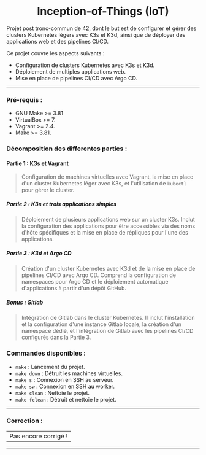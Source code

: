 <h1 align="center">Inception-of-Things (IoT)</h1>

Projet post tronc-commun de [42](https://42.fr/), dont le but est de configurer et gérer des clusters Kubernetes légers avec K3s et K3d, ainsi que de déployer des applications web et des pipelines CI/CD.

Ce projet couvre les aspects suivants :

- Configuration de clusters Kubernetes avec K3s et K3d.
- Déploiement de multiples applications web.
- Mise en place de pipelines CI/CD avec Argo CD.

---

### Pré-requis :

- GNU Make >= 3.81
- VirtualBox >= 7.
- Vagrant >= 2.4.
- Make >= 3.81.

### Décomposition des differentes parties :

#### Partie 1 : K3s et Vagrant
> Configuration de machines virtuelles avec Vagrant, la mise en place d'un cluster Kubernetes léger avec K3s, et l'utilisation de `kubectl` pour gérer le cluster.

##### Partie 2 : K3s et trois applications simples
> Déploiement de plusieurs applications web sur un cluster K3s. Inclut la configuration des applications pour être accessibles via des noms d'hôte spécifiques et la mise en place de répliques pour l'une des applications.

##### Partie 3 : K3d et Argo CD
> Création d'un cluster Kubernetes avec K3d et de la mise en place de pipelines CI/CD avec Argo CD. Comprend la configuration de namespaces pour Argo CD et le déploiement automatique d'applications à partir d'un dépôt GitHub.

##### Bonus : Gitlab
> Intégration de Gitlab dans le cluster Kubernetes. Il inclut l'installation et la configuration d'une instance Gitlab locale, la création d'un namespace dédié, et l'intégration de Gitlab avec les pipelines CI/CD configurés dans la Partie 3.

### Commandes disponibles :

- `make` : Lancement du projet.
- `make down` : Détruit les machines virtuelles.
- `make s` : Connexion en SSH au serveur.
- `make sw` : Connexion en SSH au worker.
- `make clean` : Nettoie le projet.
- `make fclean` : Détruit et nettoie le projet.

---

### Correction :

| |
| --- |
| Pas encore corrigé ! |

---
